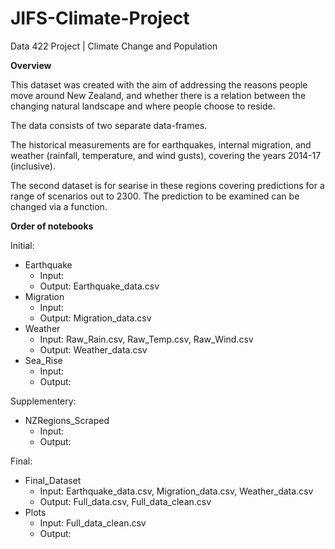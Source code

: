 # JIFS-Climate-Project
Data 422 Project | Climate Change and Population

**Overview**

This dataset was created with the aim of addressing the reasons people move around New Zealand, and whether there is a relation between the changing natural landscape and where people choose to reside.

The data consists of two separate data-frames.

The historical measurements are for earthquakes, internal migration, and weather (rainfall, temperature, and wind gusts), covering the years 2014-17 (inclusive).

The second dataset is for searise in these regions covering predictions for a range of scenarios out to 2300. The prediction to be examined can be changed via a function.

**Order of notebooks**

Initial:

- Earthquake
  - Input: 
  - Output: Earthquake_data.csv
- Migration
  - Input: 
  - Output: Migration_data.csv
- Weather
  - Input: Raw_Rain.csv, Raw_Temp.csv, Raw_Wind.csv
  - Output: Weather_data.csv
- Sea_Rise
  - Input: 
  - Output: 

Supplementery:

- NZRegions_Scraped
  - Input: 
  - Output: 

Final:

- Final_Dataset
  - Input: Earthquake_data.csv, Migration_data.csv, Weather_data.csv
  - Output: Full_data.csv, Full_data_clean.csv
- Plots
  - Input: Full_data_clean.csv
  - Output: 
